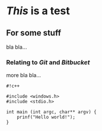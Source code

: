 # ***This*** is a **test** #

## For some **stuff** ##
bla bla...

### Relating to *Git* and *Bitbucket* ###
more bla bla...


```
#!c++

#include <windows.h>
#include <stdio.h>

int main (int argc, char** argv) {
    prinf("Hello world!");
}
```